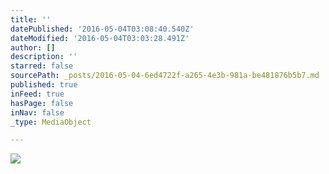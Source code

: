 ```yaml
---
title: ''
datePublished: '2016-05-04T03:08:40.540Z'
dateModified: '2016-05-04T03:03:28.491Z'
author: []
description: ''
starred: false
sourcePath: _posts/2016-05-04-6ed4722f-a265-4e3b-981a-be481876b5b7.md
published: true
inFeed: true
hasPage: false
inNav: false
_type: MediaObject

---
```

![](https://the-grid-user-content.s3-us-west-2.amazonaws.com/cd773721-78ff-4d66-a88a-c5c6553c9534.png)